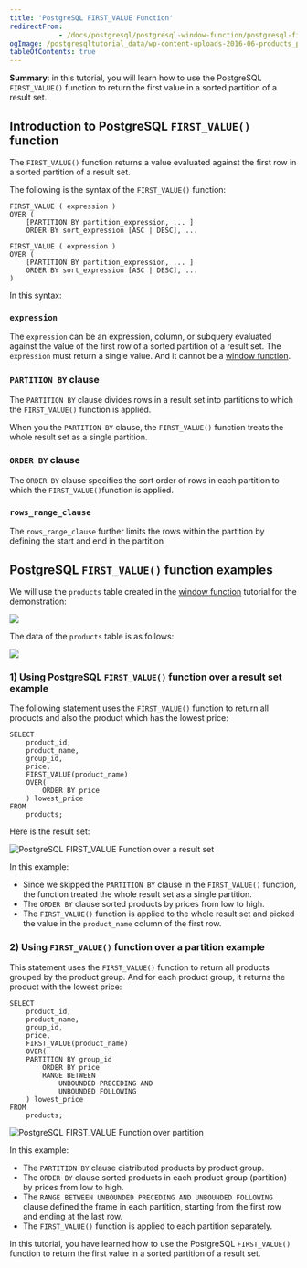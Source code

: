 ```yaml
---
title: 'PostgreSQL FIRST_VALUE Function'
redirectFrom: 
            - /docs/postgresql/postgresql-window-function/postgresql-first_value-function/
ogImage: /postgresqltutorial_data/wp-content-uploads-2016-06-products_product_groups_tables.png
tableOfContents: true
---
```


**Summary**: in this tutorial, you will learn how to use the PostgreSQL `FIRST_VALUE()` function to return the first value in a sorted partition of a result set.



## Introduction to PostgreSQL `FIRST_VALUE()` function



The `FIRST_VALUE()` function returns a value evaluated against the first row in a sorted partition of a result set.



The following is the syntax of the `FIRST_VALUE()` function:



```
FIRST_VALUE ( expression )
OVER (
    [PARTITION BY partition_expression, ... ]
    ORDER BY sort_expression [ASC | DESC], ...

```



```
FIRST_VALUE ( expression )
OVER (
    [PARTITION BY partition_expression, ... ]
    ORDER BY sort_expression [ASC | DESC], ...
)
```



In this syntax:



### `expression`



The `expression` can be an expression, column, or subquery evaluated against the value of the first row of a sorted partition of a result set. The `expression` must return a single value. And it cannot be a [window function](https://www.postgresqltutorial.com/postgresql-window-function/).



### `PARTITION BY` clause



The `PARTITION BY` clause divides rows in a result set into partitions to which the `FIRST_VALUE()` function is applied.



When you the `PARTITION BY` clause, the `FIRST_VALUE()` function treats the whole result set as a single partition.



### `ORDER BY` clause



The `ORDER BY` clause specifies the sort order of rows in each partition to which the `FIRST_VALUE()`function is applied.



### `rows_range_clause`



The `rows_range_clause` further limits the rows within the partition by defining the start and end in the partition



## PostgreSQL `FIRST_VALUE()` function examples



We will use the `products` table created in the [window function](https://www.postgresqltutorial.com/postgresql-window-function/) tutorial for the demonstration:



![](/postgresqltutorial_data/wp-content-uploads-2016-06-products_product_groups_tables.png)



The data of the `products` table is as follows:



![](/postgresqltutorial_data/wp-content-uploads-2019-05-products-table-sample-data.png)



### 1) Using PostgreSQL `FIRST_VALUE()` function over a result set example



The following statement uses the `FIRST_VALUE()` function to return all products and also the product which has the lowest price:



```
SELECT
    product_id,
    product_name,
    group_id,
    price,
    FIRST_VALUE(product_name)
    OVER(
        ORDER BY price
    ) lowest_price
FROM
    products;
```



Here is the result set:



![PostgreSQL FIRST_VALUE Function over a result set](/postgresqltutorial_data/wp-content-uploads-2019-12-PostgreSQL-FIRST_VALUE-Function-over-a-result-set.png)



In this example:



- Since we skipped the `PARTITION BY` clause in the `FIRST_VALUE()` function, the function treated the whole result set as a single partition.
- The `ORDER BY` clause sorted products by prices from low to high.
- The `FIRST_VALUE()` function is applied to the whole result set and picked the value in the `product_name` column of the first row.



### 2) Using `FIRST_VALUE()` function over a partition example



This statement uses the `FIRST_VALUE()` function to return all products grouped by the product group. And for each product group, it returns the product with the lowest price:



```
SELECT
    product_id,
    product_name,
	group_id,
    price,
    FIRST_VALUE(product_name)
    OVER(
	PARTITION BY group_id
        ORDER BY price
        RANGE BETWEEN
            UNBOUNDED PRECEDING AND
            UNBOUNDED FOLLOWING
    ) lowest_price
FROM
    products;
```



![PostgreSQL FIRST_VALUE Function over partition](/postgresqltutorial_data/wp-content-uploads-2019-12-PostgreSQL-FIRST_VALUE-Function-over-partition.png)



In this example:



- The `PARTITION BY` clause distributed products by product group.
- The `ORDER BY` clause sorted products in each product group (partition) by prices from low to high.
- The `RANGE BETWEEN UNBOUNDED PRECEDING AND UNBOUNDED FOLLOWING` clause defined the frame in each partition, starting from the first row and ending at the last row.
- The `FIRST_VALUE()` function is applied to each partition separately.



In this tutorial, you have learned how to use the PostgreSQL `FIRST_VALUE()` function to return the first value in a sorted partition of a result set.

